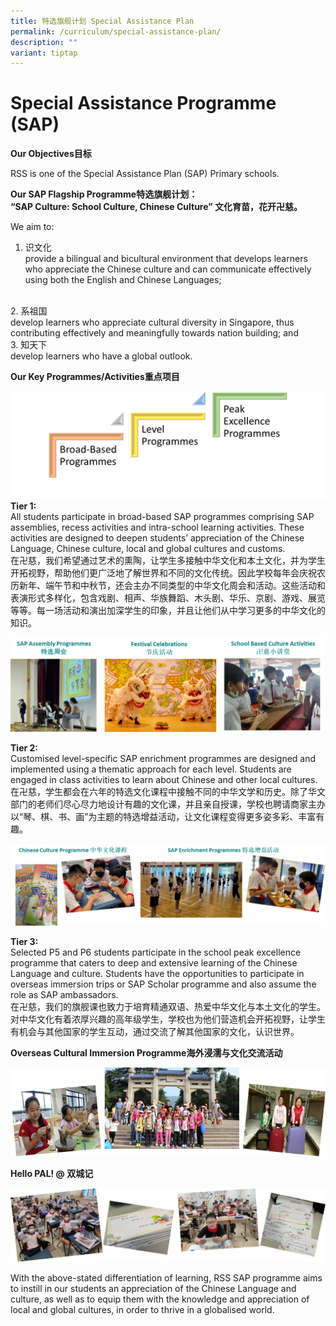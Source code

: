 ```yaml
---
title: 特选旗舰计划 Special Assistance Plan
permalink: /curriculum/special-assistance-plan/
description: ""
variant: tiptap
---
```

# Special Assistance Programme (SAP)

**Our Objectives目标**

RSS is one of the Special Assistance Plan (SAP) Primary schools.

<b>Our SAP Flagship Programme特选旗舰计划：</b>
<b><br>“SAP Culture: School Culture, Chinese Culture” 文化育苗，花开卍慈。</b>

We aim to:

1. 识文化
<br>provide a bilingual and bicultural environment that develops learners who appreciate the Chinese culture and can communicate effectively using both the English and Chinese Languages;
<br>
2. 系祖国
<br>develop learners who appreciate cultural diversity in Singapore, thus contributing effectively and meaningfully towards nation building; and
<br>
3. 知天下
<br>develop learners who have a global outlook.

**Our Key Programmes/Activities重点项目**

![](/images/2023%20sap_1.png)
**Tier 1:**
<br>All students participate in broad-based SAP programmes comprising SAP assemblies, recess activities and intra-school learning activities. These activities are designed to deepen students’ appreciation of the Chinese Language,  Chinese culture, local and global cultures and customs.
<br>在卍慈，我们希望通过艺术的熏陶，让学生多接触中华文化和本土文化，并为学生开拓视野，帮助他们更广泛地了解世界和不同的文化传统。因此学校每年会庆祝农历新年、端午节和中秋节，还会主办不同类型的中华文化周会和活动。这些活动和表演形式多样化，包含戏剧、相声、华族舞蹈、木头剧、华乐、京剧、游戏、展览等等。每一场活动和演出加深学生的印象，并且让他们从中学习更多的中华文化的知识。

![](/images/2023%20sap_5.png)

**Tier 2:**
<br>Customised level-specific SAP enrichment programmes are designed and implemented using a thematic approach for each level. Students are engaged in class activities to learn about Chinese and other local cultures. 
<br>在卍慈，学生都会在六年的特选文化课程中接触不同的中华文学和历史。除了华文部门的老师们尽心尽力地设计有趣的文化课，并且亲自授课，学校也聘请商家主办以“琴、棋、书、画”为主题的特选增益活动，让文化课程变得更多姿多彩、丰富有趣。

![](/images/2023%20sap_6.png)

**Tier 3:**
<br>Selected P5 and P6 students participate in the school peak excellence programme that caters to  deep and extensive learning of the Chinese Language and culture. Students have the opportunities to participate in overseas immersion trips or SAP Scholar programme and also assume the role as SAP ambassadors.
<br>在卍慈，我们的旗舰课也致力于培育精通双语、热爱中华文化与本土文化的学生。对中华文化有着浓厚兴趣的高年级学生，学校也为他们营造机会开拓视野，让学生有机会与其他国家的学生互动，通过交流了解其他国家的文化，认识世界。

**Overseas Cultural Immersion Programme海外浸濡与文化交流活动**

![](/images/Overseas%20Cultural%20Immersion%20Programme.png)

**Hello PAL! @ 双城记**

![](/images/2023%20sap_7.png)

With the above-stated differentiation of learning, RSS SAP programme aims to instill in our students an appreciation of the Chinese Language and culture, as well as to equip them with the knowledge and appreciation of local and global cultures, in order to thrive in a globalised world.